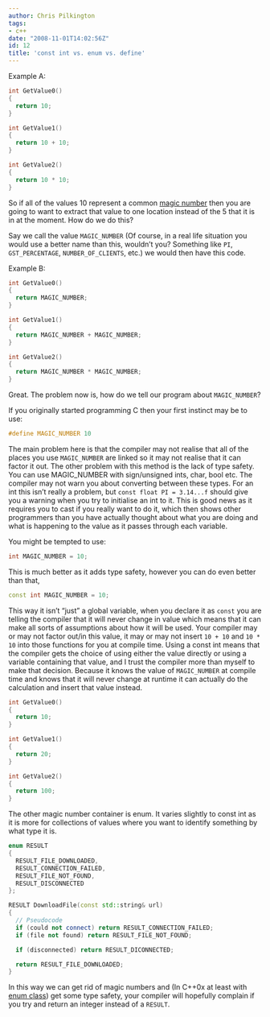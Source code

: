 ```yaml
---
author: Chris Pilkington
tags:
- c++
date: "2008-11-01T14:02:56Z"
id: 12
title: 'const int vs. enum vs. define'
---
```


Example A:

```cpp
int GetValue0()
{
  return 10;
}

int GetValue1()
{
  return 10 + 10;
}

int GetValue2()
{
  return 10 * 10;
}
```

So if all of the values 10 represent a common [magic number](http://en.wikipedia.org/wiki/Magic_number_(programming)) then you are going to want to extract that value to one location instead of the 5 that it is in at the moment. How do we do this?

Say we call the value `MAGIC_NUMBER` (Of course, in a real life situation you would use a better name than this, wouldn’t you? Something like `PI`, `GST_PERCENTAGE`, `NUMBER_OF_CLIENTS`, etc.) we would then have this code.

Example B:

```cpp
int GetValue0()
{
  return MAGIC_NUMBER;
}

int GetValue1()
{
  return MAGIC_NUMBER + MAGIC_NUMBER;
}

int GetValue2()
{
  return MAGIC_NUMBER * MAGIC_NUMBER;
}
```

Great. The problem now is, how do we tell our program about `MAGIC_NUMBER`?

If you originally started programming C then your first instinct may be to use:

```cpp
#define MAGIC_NUMBER 10
```

The main problem here is that the compiler may not realise that all of the places you use `MAGIC_NUMBER` are linked so it may not realise that it can factor it out. The other problem with this method is the lack of type safety. You can use MAGIC\_NUMBER with sign/unsigned ints, char, bool etc. The compiler may not warn you about converting between these types. For an int this isn’t really a problem, but `const float PI = 3.14...f` should give you a warning when you try to initialise an int to it. This is good news as it requires you to cast if you really want to do it, which then shows other programmers than you have actually thought about what you are doing and what is happening to the value as it passes through each variable.

You might be tempted to use:

```cpp
int MAGIC_NUMBER = 10;
```

This is much better as it adds type safety, however you can do even better than that,

```cpp
const int MAGIC_NUMBER = 10;
```

This way it isn’t “just” a global variable, when you declare it as `const` you are telling the compiler that it will never change in value which means that it can make all sorts of assumptions about how it will be used. Your compiler may or may not factor out/in this value, it may or may not insert `10 + 10` and `10 * 10` into those functions for you at compile time. Using a const int means that the compiler gets the choice of using either the value directly or using a variable containing that value, and I trust the compiler more than myself to make that decision. Because it knows the value of `MAGIC_NUMBER` at compile time and knows that it will never change at runtime it can actually do the calculation and insert that value instead.

```cpp
int GetValue0()
{
  return 10;
}

int GetValue1()
{
  return 20;
}

int GetValue2()
{
  return 100;
}
```

The other magic number container is enum. It varies slightly to const int as it is more for collections of values where you want to identify something by what type it is.

```cpp
enum RESULT
{
  RESULT_FILE_DOWNLOADED,
  RESULT_CONNECTION_FAILED, 
  RESULT_FILE_NOT_FOUND,
  RESULT_DISCONNECTED
};

RESULT DownloadFile(const std::string& url)
{
  // Pseudocode
  if (could not connect) return RESULT_CONNECTION_FAILED;
  if (file not found) return RESULT_FILE_NOT_FOUND; 

  if (disconnected) return RESULT_DICONNECTED;

  return RESULT_FILE_DOWNLOADED;
}
```

In this way we can get rid of magic numbers and (In C++0x at least with [enum class](http://en.wikipedia.org/wiki/C%2B%2B0x#Strongly_typed_enumerations)) get some type safety, your compiler will hopefully complain if you try and return an integer instead of a `RESULT`.
